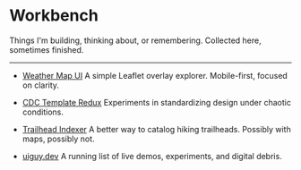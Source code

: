 


# Workbench

Things I'm building, thinking about, or remembering. Collected here, sometimes finished.

---

- [Weather Map UI](https://uiguy.dev/weather-map-ui)
  A simple Leaflet overlay explorer. Mobile-first, focused on clarity.

- [CDC Template Redux](https://uiguy.dev/cdc-template)
  Experiments in standardizing design under chaotic conditions.

- [Trailhead Indexer](https://uiguy.dev/trail-index)
  A better way to catalog hiking trailheads. Possibly with maps, possibly not.

- [uiguy.dev](https://uiguy.dev)
  A running list of live demos, experiments, and digital debris.
